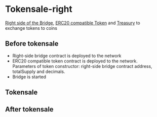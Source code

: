 # Tokensale-right

[Right side of the Bridge](bridge-right.sol), [ERC20 compatible Token](https://github.com/oraclesorg/treasury/blob/master/contracts/OraclesToken.sol) and [Treasury](https://github.com/oraclesorg/treasury/blob/master/contracts/Treasury.sol) to exchange tokens to coins

## Before tokensale

- Right-side bridge contract is deployed to the network
- ERC20 compatible token contract is deployed to the network. Parameters of token constructor: right-side bridge contract address, totalSupply and decimals.
- Bridge is started


## Tokensale

## After tokensale


